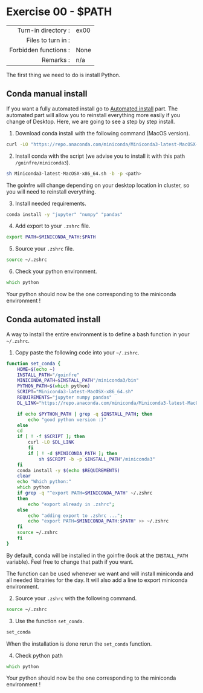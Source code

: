 # Exercise 00 - $PATH

|                         |                    |
| -----------------------:| ------------------ |
|   Turn-in directory :   |  ex00              |
|   Files to turn in :    |                    |
|   Forbidden functions : |  None              |
|   Remarks :             |  n/a               |

The first thing we need to do is install Python.

## Conda manual install

If you want a fully automated install go to [Automated install](#automated) part. The automated part will allow you to reinstall everything more easily if you change of Desktop. Here, we are going to see a step by step install.

1. Download conda install with the following command (MacOS version).
```zsh
curl -LO "https://repo.anaconda.com/miniconda/Miniconda3-latest-MacOSX-x86_64.sh"
```
2. Install conda with the script (we advise you to install it with this path `/goinfre/miniconda3`).
```zsh
sh Miniconda3-latest-MacOSX-x86_64.sh -b -p <path>
```
The goinfre will change depending on your desktop location in cluster, so you will need to reinstall everything.

3. Install needed requirements.
```zsh
conda install -y "jupyter" "numpy" "pandas"
```
4. Add export to your `.zshrc` file.
```zsh
export PATH=$MINICONDA_PATH:$PATH
```
5. Source your `.zshrc` file.
```zsh
source ~/.zshrc
```
6. Check your python environment.
```zsh
which python
```
Your python should now be the one corresponding to the miniconda environment ! 

<div id='automated'/></div>

## Conda automated install 

A way to install the entire environment is to define a bash function in your `~/.zshrc`.

1. Copy paste the following code into your `~/.zshrc`.

```zsh
function set_conda {
    HOME=$(echo ~)
    INSTALL_PATH="/goinfre"
    MINICONDA_PATH=$INSTALL_PATH"/miniconda3/bin"
    PYTHON_PATH=$(which python)
    SCRIPT="Miniconda3-latest-MacOSX-x86_64.sh"
    REQUIREMENTS="jupyter numpy pandas"
    DL_LINK="https://repo.anaconda.com/miniconda/Miniconda3-latest-MacOSX-x86_64.sh"

    if echo $PYTHON_PATH | grep -q $INSTALL_PATH; then
	    echo "good python version :)"
    else
	cd
	if [ ! -f $SCRIPT ]; then
		curl -LO $DL_LINK
    	fi
    	if [ ! -d $MINICONDA_PATH ]; then
	    	sh $SCRIPT -b -p $INSTALL_PATH"/miniconda3"
	fi
	conda install -y $(echo $REQUIREMENTS)
	clear
	echo "Which python:"
	which python
	if grep -q "^export PATH=$MINICONDA_PATH" ~/.zshrc
	then
		echo "export already in .zshrc";
	else
		echo "adding export to .zshrc ...";
		echo "export PATH=$MINICONDA_PATH:$PATH" >> ~/.zshrc
	fi
	source ~/.zshrc
    fi
}
```

By default, conda will be installed in the goinfre (look at the `INSTALL_PATH` variable). Feel free to change that path if you want.

The function can be used whenever we want and will install miniconda and all needed librairies for the day. It will also add a line to export miniconda environment.

2. Source your `.zshrc` with the following command.
```zsh
source ~/.zshrc
```
3. Use the function `set_conda`. 
```zsh
set_conda
```
When the installation is done rerun the `set_conda` function.

4. Check python path
```zsh
which python
```
Your python should now be the one corresponding to the miniconda environment !
